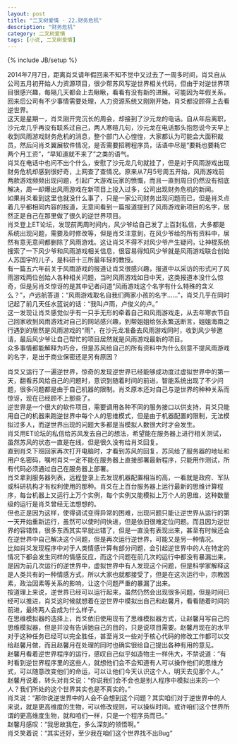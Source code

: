 ```yaml
---
layout: post
title: "二叉树爱情 - 22.财务危机"
description: "财务危机"
category: 二叉树爱情
tags: [小说, 二叉树爱情]
---
```

{% include JB/setup %}

2014年7月7日，距离肖爻请年假回来不知不觉中又过去了一周多时间，肖爻自从公司五月初开始人力资源项目，很少帮苏风写逆世界相关代码，但由于对逆世界项目很感兴趣，每隔几天都会上去瞅瞅，看看有没有新的进展。可能因为年假关系，回来后公司有不少事情需要处理，人力资源系统又刚刚开始，肖爻都没顾得上去看逆世界。  
这天是星期一，肖爻刚开完沉长的周会，却接到了沙元龙的电话。自从年后离职，沙元龙几乎再没有联系过自己，两人寒暄几句，沙元龙在电话那头抱怨说今天早上收到风雨游戏财务危机的消息，整个部门人心惶惶，大家都认为可能会大面积裁员，然后问肖爻翼展软件情况，是否需要招聘程序员，话语中尽是“要耗也要耗它两个月工资”，“早知道就不来了”之类的语气。  
肖爻在电话中也问不出个什么，安慰了沙元龙几句就挂了，但是对于风雨游戏出现财务危机却感到很好奇，上网查了查情况。原来从7月5号周五开始，风雨游戏前两款游戏频频出现问题，引起广大游戏玩家的愤慨，而且一直到周日仍然没有彻底解决，周一却爆出风雨游戏在新项目上投入过多，公司出现财务危机的新闻。  
如果肖爻看到这里也就没什么事了，只是一家公司财务出现问题而已，但是肖爻点着几乎都相同内容的报道，无意间看到一篇报道提到了风雨游戏新项目的名字，居然正是自己在那里做了很久的逆世界项目。  
肖爻登上ET论坛，发现前两周时间内，风少爷给自己发了上百封私信，大多都是系统出现问题，需要及时修改等，但是肖爻注意到，在风少爷给的所有资料中，居然有意无意间都删除了风雨游戏。这让肖爻不得不对风少爷产生疑问，让神棍系统搜索了一下风少爷和风雨游戏相关信息，很容易得知风少爷就是风雨游戏联合创始人苏国宇的儿子，是科研十三所最年轻的教授。  
有一篇五六年前关于风雨游戏的报道让肖爻很感兴趣，报道中以采访的形式问了风雨游戏两位创始人各种相关问题，当时风雨游戏如日中天，这类报道本没什么惊奇，但是另肖爻惊讶的是其中记者问道“风雨游戏这个名字有什么特殊的含义么？”，卢远航答道：“风雨游戏取名自我们两家小孩的名字……”，肖爻几乎在同时记起了前几天任水蓝说的话：“我叫卢雨，卢俊义的卢。”  
这一发现让肖爻感觉似乎有一只手无形的牵着自己和风雨游戏走，从去年寒衣节自己回家收到风雨游戏对自己的网站感兴趣，到帮姐姐给张永繁送断言，姐姐海南之行遇到的居然是风雨游戏的“雨”，在沙元龙准备去风雨游戏同时，收到风少爷邀请，最后风少爷让自己帮忙的项目居然就是风雨游戏最新的项目。  
众多事情都能解释为巧合，但是苏风给自己的所有资料中为什么刻意不提风雨游戏的名字，是出于商业保密还是另有原因？  
  
肖爻又运行了一遍逆世界，惊奇的发现逆世界已经能够成功度过虚拟世界中的第一天，翻看苏风给自己的问题时，意识到随着时间的前进，智能系统出现了不少问题，很多问题都是由于自己机器的限制。肖爻原本还对自己与逆世界的种种关系而惊讶，现在已经顾不上那些了。  
逆世界是一个很大的软件项目，需要调用各种不同的服务接口以供支持，肖爻只能用自己的机器来跑逆世界中每个人的思维模式，但是由于机器配置的限制，无法模拟过多人，而逆世界出现的问题大多都是当模拟人数很大时才会发生。  
肖爻用ET论坛的私信给苏风发去自己的想法，希望能在服务器上进行相关测试，虽然苏风的状态一直是在线，但是很久没有给肖爻回复。  
直到肖爻下班回家再次打开电脑时，才看到苏风的回复，苏风给了服务器的地址和用户名密码，嘱咐肖爻一定不能在服务器上直接部署最新程序，只能用作测试，所有代码必须通过自己在服务器上部署。  
肖爻拿到服务器列表，远程登录上去发现机器配置相当的高，一看就是政府、军队或科研机构才有权利使用的那种。肖爻在上百台服务器上运行最新的思维计算程序，每台机器上又运行上万个实例，每个实例又能模拟上万个人的思维，这种数量级的运行是肖爻曾经无法想想的。  
但也正是因为这样，使得调试变得异常的困难，出现问题只能让逆世界从运行的第一天开始重新运行，虽然可以使时间快进，但是依旧很难定位问题。而且因为逆世界的容错性，很多东西其实早就出错了，但是一直没有表现出来，甚至有时候还会在逆世界中自己解决这个问题，但是再次运行逆世界，可能又是另一种情况。  
比如肖爻发现程序中对于人类情感计算有部分问题，会引起逆世界中的人在特定的情况下都会发生同样的情感反应，而这个问题在前几次的运行中都没有暴漏出来，是因为前几次运行的逆世界中，虚拟世界中有人发现这个问题，但是科学家解释这是人类共有的一种情感方式，所以大家也就都接受了，但是在这次运行中，宗教因素，政治因素等关系的影响，让这个问题严重的暴漏了出来。  
按道理上来说，逆世界已经可以运行起来，虽然仍然会出现很多问题，但是时间已经可以推进，肖爻这时候就想着在逆世界中模拟出自己和赵馨月，看看随着时间的前进，最终两人会成为什么样子。  
在思维模拟器的选择上，肖爻依旧使用现有了思维模拟器方式，让赵馨月写自己的思维模拟器，但是并没有告诉她自己的目的，只是说项目需要。赵馨月现在的水平对于这种任务已经可以完全胜任，甚至肖爻一些对于核心代码的修改工作都可以交给赵馨月做，而且赵馨月在处理的同时也确实很给自己提出各种有用的意见。  
赵馨月看着逆世界程序的运行，感叹自己似乎如造物主一样伟大，不禁说道：“有时看到逆世界程序里的这些人，就想他们会不会知道有人可以操作他们的思维方式，可以随意改变他们的命运，可以让他们今天认识这个人，明天去见那个人。”  
赵馨月说着，转头对肖爻说：“你说我们会不会也是别人程序中模拟出来的一个人？我们所处的这个世界其实也是不真实的。”  
肖爻说：“那你说逆世界中的人会不会想到这个问题？其实咱们对于逆世界中的人来说，就是更高维度的生物，可以修改规则，可以操纵时间。或许咱们这个世界所谓的更高维度生物，就和咱们一样，只是一个程序员而已。”  
赵馨月感叹：“我思故我在，多么深刻的领悟啊。”  
肖爻笑着说：“其实还好，至少我在咱们这个世界找不出Bug”  
